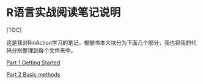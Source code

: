 # R语言实战阅读笔记说明
[TOC]

这是我对RinAction学习的笔记，根据书本大块分为下面几个部分，我也将我的代码分别整理到每个文件夹中。

[Part 1 Getting Started](https://github.com/ZBayes/RlangLearn/tree/master/RinAction/partOne%20gettingStarted)

[Part 2 Basic methods](https://github.com/ZBayes/RlangLearn/tree/master/RinAction/partTwo%20basicMethods)